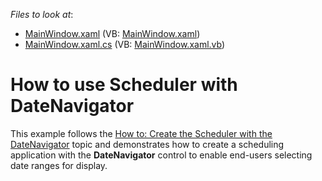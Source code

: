 <!-- default file list -->
*Files to look at*:

* [MainWindow.xaml](./CS/SchedulerDateNavigatorExample/MainWindow.xaml) (VB: [MainWindow.xaml](./VB/SchedulerDateNavigatorExample/MainWindow.xaml))
* [MainWindow.xaml.cs](./CS/SchedulerDateNavigatorExample/MainWindow.xaml.cs) (VB: [MainWindow.xaml.vb](./VB/SchedulerDateNavigatorExample/MainWindow.xaml.vb))
<!-- default file list end -->
# How to use Scheduler with DateNavigator


This example follows the <a href="http://help.devexpress.com/#WPF/CustomDocument118066">How to: Create the Scheduler with the DateNavigator</a> topic and demonstrates how to create a scheduling application with the <strong>DateNavigator</strong> control to enable end-users selecting date ranges for display.<br><br>

<br/>


